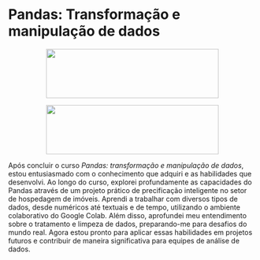 # Pandas: Transformação e manipulação de dados

<p align="center">
  <img width="350" height="100" src="logo/Hermex logo laranja e azul.png">
</p>

<p align="center">
  <img width="350" height="100" src="logo/Hermex logo laranja e azul.png">
</p>

Após concluir o curso *Pandas: transformação e manipulação de dados*, estou entusiasmado com o conhecimento que adquiri e as habilidades que desenvolvi. Ao longo do curso, explorei profundamente as capacidades do Pandas através de um projeto prático de precificação inteligente no setor de hospedagem de imóveis. Aprendi a trabalhar com diversos tipos de dados, desde numéricos até textuais e de tempo, utilizando o ambiente colaborativo do Google Colab. Além disso, aprofundei meu entendimento sobre o tratamento e limpeza de dados, preparando-me para desafios do mundo real. Agora estou pronto para aplicar essas habilidades em projetos futuros e contribuir de maneira significativa para equipes de análise de dados.
